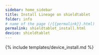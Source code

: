 ```yaml
---
sidebar: home_sidebar
title: Install Lineage on shieldtablet
folder: info
# name of the page (/{{permalink}}.html)
permalink: shieldtablet_install.html
device: shieldtablet
---
```

{% include templates/device_install.md %}
